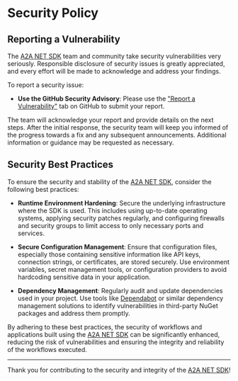 # Security Policy

## Reporting a Vulnerability

The [A2A NET SDK](https://github.com/neuroglia-io/a2a-net) team and community take security vulnerabilities very seriously. Responsible disclosure of security issues is greatly appreciated, and every effort will be made to acknowledge and address your findings.

To report a security issue:

- **Use the GitHub Security Advisory**: Please use the ["Report a Vulnerability"](https://github.com/neuroglia-io/a2a-net/security/advisories/new) tab on GitHub to submit your report.

The team will acknowledge your report and provide details on the next steps. After the initial response, the security team will keep you informed of the progress towards a fix and any subsequent announcements. Additional information or guidance may be requested as necessary.

## Security Best Practices

To ensure the security and stability of the [A2A NET SDK](https://github.com/neuroglia-io/a2a-net), consider the following best practices:

- **Runtime Environment Hardening**: Secure the underlying infrastructure where the SDK is used. This includes using up-to-date operating systems, applying security patches regularly, and configuring firewalls and security groups to limit access to only necessary ports and services.

- **Secure Configuration Management**: Ensure that configuration files, especially those containing sensitive information like API keys, connection strings, or certificates, are stored securely. Use environment variables, secret management tools, or configuration providers to avoid hardcoding sensitive data in your application.

- **Dependency Management**: Regularly audit and update dependencies used in your project. Use tools like [Dependabot](https://github.com/dependabot) or similar dependency management solutions to identify vulnerabilities in third-party NuGet packages and address them promptly.

By adhering to these best practices, the security of workflows and applications built using the [A2A NET SDK](https://github.com/neuroglia-io/a2a-net) can be significantly enhanced, reducing the risk of vulnerabilities and ensuring the integrity and reliability of the workflows executed.

---

Thank you for contributing to the security and integrity of the [A2A NET SDK](https://github.com/neuroglia-io/a2a-net)!
